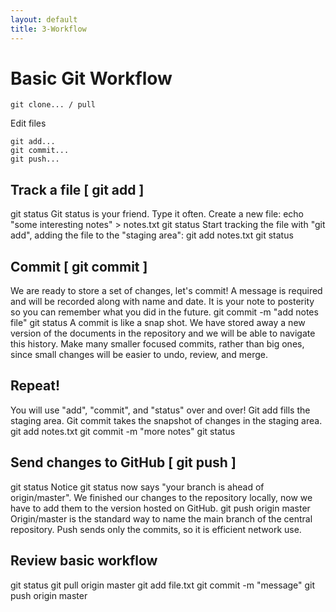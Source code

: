 ```yaml
---
layout: default
title: 3-Workflow
---
```


# Basic Git Workflow

`git clone... / pull`

Edit files

```
git add...
git commit...
git push...
```

## Track a file [ git add ]

git status
Git status is your friend. Type it often. Create a new file:
echo "some interesting notes" > notes.txt
git status
Start tracking the file with "git add", adding the file to the "staging area":
git add notes.txt
git status

## Commit [ git commit ]

We are ready to store a set of changes, let's commit!
A message is required and will be recorded along with name and date. It is your note to
posterity so you can remember what you did in the future.
git commit -m "add notes file"
git status
A commit is like a snap shot. We have stored away a new version of the documents in the
repository and we will be able to navigate this history.
Make many smaller focused commits, rather than big ones, since small changes will be
easier to undo, review, and merge.

## Repeat!

You will use "add", "commit", and "status" over and over!
Git add fills the staging area.
Git commit takes the snapshot of changes in the staging area.
git add notes.txt
git commit -m "more notes"
git status

## Send changes to GitHub [ git push ]

git status
Notice git status now says "your branch is ahead of origin/master".
We finished our changes to the repository locally, now we have to add them to the version
hosted on GitHub.
git push origin master
Origin/master is the standard way to name the main branch of the central repository.
Push sends only the commits, so it is efficient network use.

## Review basic workflow
git status
git pull origin master
git add file.txt
git commit -m "message"
git push origin master